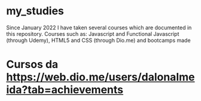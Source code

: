 # my_studies
Since January 2022 I have taken several courses which are documented in this repository. Courses such as: Javascript and Functional Javascript (through Udemy), HTML5 and CSS (through Dio.me) and bootcamps made

# Cursos da https://web.dio.me/users/dalonalmeida?tab=achievements


